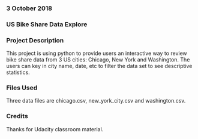 ### 3 October 2018


### US Bike Share Data Explore


### Project Description
This project is using python to provide users an interactive way to review bike share data from 3 US cities: Chicago, New York and Washington. The users can key in city name, date, etc to filter the data set to see descriptive statistics.

### Files Used
Three data files are chicago.csv, new_york_city.csv and washington.csv.

### Credits
Thanks for Udacity classroom material.
